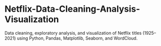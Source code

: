 # Netflix-Data-Cleaning-Analysis-Visualization
Data cleaning, exploratory analysis, and visualization of Netflix titles (1925–2021) using Python, Pandas, Matplotlib, Seaborn, and WordCloud.
